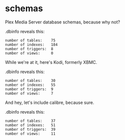 # schemas

Plex Media Server database schemas, because why not?

.dbinfo reveals this:
```
number of tables:    75
number of indexes:   184
number of triggers:  8
number of views:     0
```

While we're at it, here's Kodi, formerly XBMC.

.dbinfo reveals this:
```
number of tables:    30
number of indexes:   55
number of triggers:  9
number of views:     7
```

And hey, let's include calibre, because sure.

.dbinfo reveals this:
```
number of tables:    37
number of indexes:   51
number of triggers:  39
number of views:     11
```
